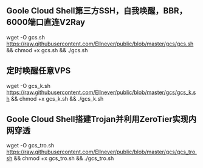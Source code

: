 ## Goole Cloud Shell第三方SSH，自我唤醒，BBR，6000端口直连V2Ray
wget -O gcs.sh https://raw.githubusercontent.com/Ellnever/public/blob/master/gcs/gcs.sh && chmod +x gcs.sh && ./gcs.sh

## 定时唤醒任意VPS
wget -O gcs_k.sh https://raw.githubusercontent.com/Ellnever/public/blob/master/gcs/gcs_k.sh && chmod +x gcs_k.sh && ./gcs_k.sh

## Goole Cloud Shell搭建Trojan并利用ZeroTier实现内网穿透
wget -O gcs_tro.sh https://raw.githubusercontent.com/Ellnever/public/blob/master/gcs/gcs_tro.sh && chmod +x gcs_tro.sh && ./gcs_tro.sh
